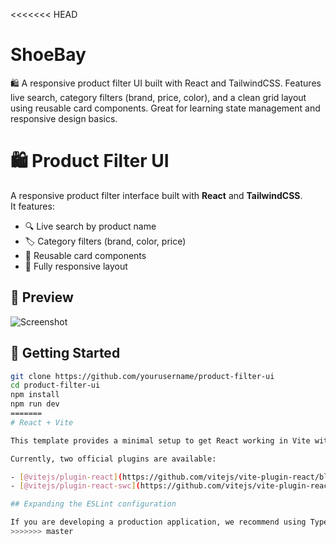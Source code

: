 <<<<<<< HEAD
# ShoeBay
🛍️ A responsive product filter UI built with React and TailwindCSS. Features live search, category filters (brand, price, color), and a clean grid layout using reusable card components. Great for learning state management and responsive design basics.

# 🛍️ Product Filter UI

A responsive product filter interface built with **React** and **TailwindCSS**.  
It features:

- 🔍 Live search by product name  
- 🏷️ Category filters (brand, color, price)  
- 🧱 Reusable card components  
- 📱 Fully responsive layout  

## 📸 Preview

![Screenshot](./path-to-your-screenshot.png)

## 🚀 Getting Started

```bash
git clone https://github.com/yourusername/product-filter-ui
cd product-filter-ui
npm install
npm run dev
=======
# React + Vite

This template provides a minimal setup to get React working in Vite with HMR and some ESLint rules.

Currently, two official plugins are available:

- [@vitejs/plugin-react](https://github.com/vitejs/vite-plugin-react/blob/main/packages/plugin-react) uses [Babel](https://babeljs.io/) for Fast Refresh
- [@vitejs/plugin-react-swc](https://github.com/vitejs/vite-plugin-react/blob/main/packages/plugin-react-swc) uses [SWC](https://swc.rs/) for Fast Refresh

## Expanding the ESLint configuration

If you are developing a production application, we recommend using TypeScript with type-aware lint rules enabled. Check out the [TS template](https://github.com/vitejs/vite/tree/main/packages/create-vite/template-react-ts) for information on how to integrate TypeScript and [`typescript-eslint`](https://typescript-eslint.io) in your project.
>>>>>>> master

